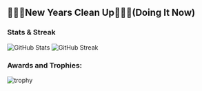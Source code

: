 ## 🎇🧨🎆New Years Clean Up🎇🧨🎆(Doing It Now)
### Stats & Streak
![GitHub Stats](https://github-readme-stats.vercel.app/api?username=xwillxu&theme=default)
![GitHub Streak](http://github-readme-streak-stats.herokuapp.com?user=xwillxu&date_format=M%20j%5B%2C%20Y%5D&fire=0066DD&ring=0066DD&currStreakLabel=0066DD)

### Awards and Trophies:
![trophy](https://github-profile-trophy.vercel.app/?username=xwillxu&theme=one-dark)
